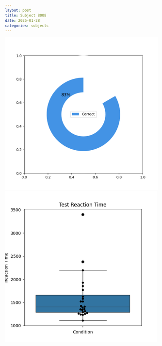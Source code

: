 ```yaml
---
layout: post
title: Subject 8008
date: 2025-01-28
categories: subjects
---
```


![](data/8008/run-24/8008_FN_acc_test.png)
![](data/8008/run-24/8008_FN_rt.png)
